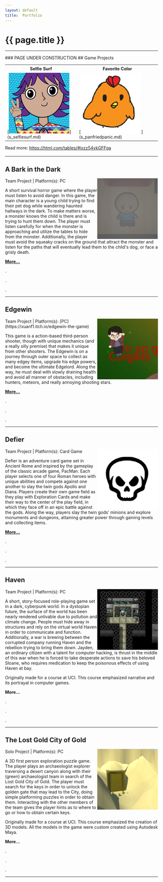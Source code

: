 ```yaml
---
layout:	default
title:	Portfolio
---
```


# {{ page.title }}



<hr />
### PAGE UNDER CONSTRUCTION
## Game Projects

<table markdown="1">
<tr>
<th>Selfie Surf</th>
<th>Favorite Color</th>
</tr>
<tr>
<td>[<img src="images/selfiesurf0_1.png" width="200">](s_selfiesurf.md)</td>
<td>[<img src="images/panfriedpanic0.png" width="200">](s_panfriedpanic.md)</td>
</tr>
</table>

Read more: https://html.com/tables/#ixzz54ykGFFga

#### 




-----

## A Bark in the Dark
<img align="right" src="images/abitd0.png" width="200">
Team Project | Platform(s): PC

A short survival horror game where the player must listen to avoid danger. In this game, the main character is a young child trying to find their pet dog while wandering haunted hallways in the dark. To make matters worse, a monster knows the child is there and is trying to hunt them down. The player must listen carefully for when the monster is approaching and utilize the tables to hide from the monster. Additionally, the player must avoid the squeaky cracks on the ground that attract the monster and listen for the paths that will eventually lead them to the child's dog, or face a grisly death. 

**[More...](s_abitd.md)**

.

.

.

-----

## Edgewin
<img align="right" src="images/edgewin0.png" width="200">
Team Project | Platform(s): [PC](https://xuanf1.itch.io/edgewin-the-game)

This game is a action-based third-person shooter, though with unique mechanics (and a really silly premise) that makes it unique from other shooters. The Edgewin is on a journey through outer space to collect as many edgey items, upgrade his edge powers, and become the ultimate Edgelord. Along the way, he must deal with slowly draining health and avoid all manner of obstacles, including hunters, meteors, and really annoying shooting stars. 

**[More...](s_edgewin.md)**

.

.

.

-----

## Defier
<img align="right" src="images/defier0.png" width="200">
Team Project | Platform(s): Card Game

Defier is an adventure card game set in Ancient Rome and inspired by the gameplay of the classic arcade game, PacMan. Each player selects one of four Roman heroes with unique abilities and compete against one another to slay the twin gods Apollo and Diana. Players create their own game field as they play with Exploration Cards and make their way to the center of the play field, in which they face off in an epic battle against the gods. Along the way, players slay the twin gods’ minions and explore monuments and dungeons, attaining greater power through gaining levels and collecting items.

**[More...](s_defier.md)**

.

.

.

-----

## Haven
<img align="right" src="images/haven0.png" width="200">
Team Project | Platform(s): PC

A short, story-focused role-playing game set in a dark, cyberpunk world. In a dystopian future, the surface of the world has been nearly rendered unlivable due to pollution and climate change. People must hide away in structures and rely on the virtual world Haven in order to communicate and function. Additionally, a war is brewing between the corrupted company running Haven and the rebellion trying to bring them down. Jayden, an ordinary citizen with a talent for computer hacking, is thrust in the middle of this war when he is forced to take desperate actions to save his beloved Sloane, who requires medication to keep the poisonous effects of using Haven at bay.

Originally made for a course at UCI. This course emphasized narrative and its portrayal in computer games.

**More...**

.

.

.

-----

## The Lost Gold City of Gold
<img align="right" src="images/lgcog0.png" width="200">
Solo Project | Platform(s): PC

A 3D first person exploration puzzle game. The player plays an archaeologist explorer traversing a desert canyon along with their  (green) archaeologist team in search of the Lost Gold City of Gold. The player must search for the keys in order to unlock the golden gate that may lead to the City, doing simple platforming puzzles in order to obtain them. Interacting with the other members of the team gives the player hints as to where to go or how to obtain certain keys.

Originally made for a course at UCI. This course emphasized the creation of 3D models. All the models in the game were custom created using Autodesk Maya.

**More...**

.

.

.

-----